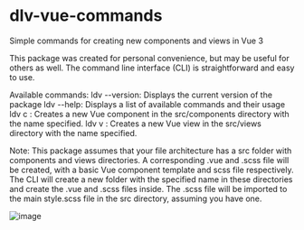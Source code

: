# dlv-vue-commands
Simple commands for creating new components and views in Vue 3

This package was created for personal convenience, but may be useful for others as well. 
The command line interface (CLI) is straightforward and easy to use.

Available commands:
ldv --version: Displays the current version of the package
ldv --help: Displays a list of available commands and their usage
ldv c <name>: Creates a new Vue component in the src/components directory with the name specified. 
ldv v <name>: Creates a new Vue view in the src/views directory with the name specified. 
 
Note: This package assumes that your file architecture has a src folder with components and views directories. 
A corresponding .vue and .scss file will be created, with a basic Vue component template and scss file respectively.
The CLI will create a new folder with the specified name in these directories and create the .vue and .scss files inside. 
The .scss file will be imported to the main style.scss file in the src directory, assuming you have one.

 ![image](https://user-images.githubusercontent.com/106224349/213667901-478df784-22c9-46b2-ab54-5c8c14260dc3.png)


